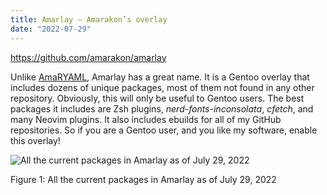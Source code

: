 ```yaml
---
title: Amarlay – Amarakon’s overlay
date: "2022-07-29"
---
```



https://github.com/amarakon/amarlay

Unlike [AmaRYAML](../amaryaml/), Amarlay has a great name.
It is a Gentoo overlay that includes dozens of unique packages, most of them not found in any other repository.
Obviously, this will only be useful to Gentoo users.
The best packages it includes are Zsh plugins, *nerd-fonts-inconsolata*, *cfetch*, and many Neovim plugins.
It also includes ebuilds for all of my GitHub repositories.
So if you are a Gentoo user, and you like my software, enable this overlay!

<div class="figure">
<img src="https://i.imgur.com/avppFh3.png" alt="All the current packages in Amarlay as of July 29, 2022"  />
<p class="caption">Figure 1: All the current packages in Amarlay as of July 29, 2022</p>
</div>
